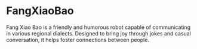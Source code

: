 # FangXiaoBao
Fang Xiao Bao is a friendly and humorous robot capable of communicating in various regional dialects. Designed to bring joy through jokes and casual conversation, it helps foster connections between people. 
